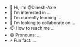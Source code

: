 - 👋 Hi, I’m @Dinesh-Axle
- 👀 I’m interested in ...
- 🌱 I’m currently learning ...
- 💞️ I’m looking to collaborate on ...
- 📫 How to reach me ...
- 😄 Pronouns: ...
- ⚡ Fun fact: ...

<!---
Dinesh-Axle/Dinesh-Axle is a ✨ special ✨ repository because its `README.md` (this file) appears on your GitHub profile.
You can click the Preview link to take a look at your changes.
--->
